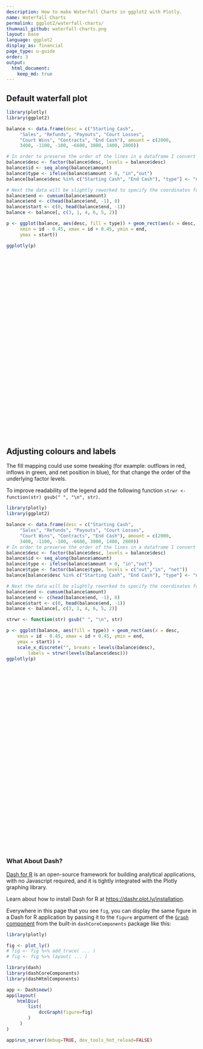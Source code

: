 ```yaml
---
description: How to make Waterfall Charts in ggplot2 with Plotly.
name: Waterfall Charts
permalink: ggplot2/waterfall-charts/
thumnail_github: waterfall-charts.png
layout: base
language: ggplot2
display_as: financial
page_type: u-guide
order: 3
output:
  html_document:
    keep_md: true
---
```




## Default waterfall plot



``` r
library(plotly)
library(ggplot2)

balance <- data.frame(desc = c("Starting Cash",
     "Sales", "Refunds", "Payouts", "Court Losses",
     "Court Wins", "Contracts", "End Cash"), amount = c(2000,
     3400, -1100, -100, -6600, 3800, 1400, 2800))

# In order to preserve the order of the lines in a dataframe I convert the desc variable to a factor; id and type variable are also added:
balance$desc <- factor(balance$desc, levels = balance$desc)
balance$id <- seq_along(balance$amount)
balance$type <- ifelse(balance$amount > 0, "in","out")
balance[balance$desc %in% c("Starting Cash", "End Cash"), "type"] <- "net"

# Next the data will be slightly reworked to specify the coordinates for drawing the waterfall bars.
balance$end <- cumsum(balance$amount)
balance$end <- c(head(balance$end, -1), 0)
balance$start <- c(0, head(balance$end, -1))
balance <- balance[, c(3, 1, 4, 6, 5, 2)]

p <- ggplot(balance, aes(desc, fill = type)) + geom_rect(aes(x = desc,
     xmin = id - 0.45, xmax = id + 0.45, ymin = end,
     ymax = start))

ggplotly(p)
```

<div class="plotly html-widget html-fill-item" id="htmlwidget-a5578081691678fa3372" style="width:672px;height:480px;"></div>
<script type="application/json" data-for="htmlwidget-a5578081691678fa3372">{"x":{"data":[{"x":[1.55,1.55,2.4500000000000002,2.4500000000000002,1.55,null,5.5499999999999998,5.5499999999999998,6.4500000000000002,6.4500000000000002,5.5499999999999998,null,6.5499999999999998,6.5499999999999998,7.4500000000000002,7.4500000000000002,6.5499999999999998],"y":[5400,2000,2000,5400,5400,null,1400,-2400,-2400,1400,1400,null,2800,1400,1400,2800,2800],"text":"type: in","type":"scatter","mode":"lines","line":{"width":1.8897637795275593,"color":"transparent","dash":"solid"},"fill":"toself","fillcolor":"rgba(248,118,109,1)","hoveron":"fills","name":"in","legendgroup":"in","showlegend":true,"xaxis":"x","yaxis":"y","hoverinfo":"text","frame":null},{"x":[0.55000000000000004,0.55000000000000004,1.45,1.45,0.55000000000000004,null,7.5499999999999998,7.5499999999999998,8.4499999999999993,8.4499999999999993,7.5499999999999998],"y":[2000,0,0,2000,2000,null,0,2800,2800,0,0],"text":"type: net","type":"scatter","mode":"lines","line":{"width":1.8897637795275593,"color":"transparent","dash":"solid"},"fill":"toself","fillcolor":"rgba(0,186,56,1)","hoveron":"fills","name":"net","legendgroup":"net","showlegend":true,"xaxis":"x","yaxis":"y","hoverinfo":"text","frame":null},{"x":[2.5499999999999998,2.5499999999999998,3.4500000000000002,3.4500000000000002,2.5499999999999998,null,3.5499999999999998,3.5499999999999998,4.4500000000000002,4.4500000000000002,3.5499999999999998,null,4.5499999999999998,4.5499999999999998,5.4500000000000002,5.4500000000000002,4.5499999999999998],"y":[4300,5400,5400,4300,4300,null,4200,4300,4300,4200,4200,null,-2400,4200,4200,-2400,-2400],"text":"type: out","type":"scatter","mode":"lines","line":{"width":1.8897637795275593,"color":"transparent","dash":"solid"},"fill":"toself","fillcolor":"rgba(97,156,255,1)","hoveron":"fills","name":"out","legendgroup":"out","showlegend":true,"xaxis":"x","yaxis":"y","hoverinfo":"text","frame":null}],"layout":{"margin":{"t":26.228310502283104,"r":7.3059360730593621,"b":40.182648401826491,"l":40.182648401826491},"plot_bgcolor":"rgba(235,235,235,1)","paper_bgcolor":"rgba(255,255,255,1)","font":{"color":"rgba(0,0,0,1)","family":"","size":14.611872146118724},"xaxis":{"domain":[0,1],"automargin":true,"type":"linear","autorange":false,"range":[0.40000000000000002,8.5999999999999996],"tickmode":"array","ticktext":["Starting Cash","Sales","Refunds","Payouts","Court Losses","Court Wins","Contracts","End Cash"],"tickvals":[1,2,3,4,5,6,7,8],"categoryorder":"array","categoryarray":["Starting Cash","Sales","Refunds","Payouts","Court Losses","Court Wins","Contracts","End Cash"],"nticks":null,"ticks":"outside","tickcolor":"rgba(51,51,51,1)","ticklen":3.6529680365296811,"tickwidth":0.66417600664176002,"showticklabels":true,"tickfont":{"color":"rgba(77,77,77,1)","family":"","size":11.68949771689498},"tickangle":-0,"showline":false,"linecolor":null,"linewidth":0,"showgrid":true,"gridcolor":"rgba(255,255,255,1)","gridwidth":0.66417600664176002,"zeroline":false,"anchor":"y","title":{"text":"desc","font":{"color":"rgba(0,0,0,1)","family":"","size":14.611872146118724}},"hoverformat":".2f"},"yaxis":{"domain":[0,1],"automargin":true,"type":"linear","autorange":false,"range":[-2790,5790],"tickmode":"array","ticktext":["-2000","0","2000","4000"],"tickvals":[-2000,0,2000,4000],"categoryorder":"array","categoryarray":["-2000","0","2000","4000"],"nticks":null,"ticks":"outside","tickcolor":"rgba(51,51,51,1)","ticklen":3.6529680365296811,"tickwidth":0.66417600664176002,"showticklabels":true,"tickfont":{"color":"rgba(77,77,77,1)","family":"","size":11.68949771689498},"tickangle":-0,"showline":false,"linecolor":null,"linewidth":0,"showgrid":true,"gridcolor":"rgba(255,255,255,1)","gridwidth":0.66417600664176002,"zeroline":false,"anchor":"x","title":{"text":"","font":{"color":"rgba(0,0,0,1)","family":"","size":14.611872146118724}},"hoverformat":".2f"},"shapes":[{"type":"rect","fillcolor":null,"line":{"color":null,"width":0,"linetype":[]},"yref":"paper","xref":"paper","x0":0,"x1":1,"y0":0,"y1":1}],"showlegend":true,"legend":{"bgcolor":"rgba(255,255,255,1)","bordercolor":"transparent","borderwidth":1.8897637795275593,"font":{"color":"rgba(0,0,0,1)","family":"","size":11.68949771689498},"title":{"text":"type","font":{"color":"rgba(0,0,0,1)","family":"","size":14.611872146118724}}},"hovermode":"closest","barmode":"relative"},"config":{"doubleClick":"reset","modeBarButtonsToAdd":["hoverclosest","hovercompare"],"showSendToCloud":false},"source":"A","attrs":{"46e4a809902":{"x":{},"fill":{},"xmin":{},"xmax":{},"ymin":{},"ymax":{},"type":"scatter"}},"cur_data":"46e4a809902","visdat":{"46e4a809902":["function (y) ","x"]},"highlight":{"on":"plotly_click","persistent":false,"dynamic":false,"selectize":false,"opacityDim":0.20000000000000001,"selected":{"opacity":1},"debounce":0},"shinyEvents":["plotly_hover","plotly_click","plotly_selected","plotly_relayout","plotly_brushed","plotly_brushing","plotly_clickannotation","plotly_doubleclick","plotly_deselect","plotly_afterplot","plotly_sunburstclick"],"base_url":"https://plot.ly"},"evals":[],"jsHooks":[]}</script>




## Adjusting colours and labels

The fill mapping could use some tweaking (for example: outflows in red, inflows in green, and net position in blue), for that change the order of the underlying factor levels.

To improve readability of the legend add the following function `strwr <- function(str) gsub(" ", "\n", str)`.


``` r
library(plotly)
library(ggplot2)

balance <- data.frame(desc = c("Starting Cash",
     "Sales", "Refunds", "Payouts", "Court Losses",
     "Court Wins", "Contracts", "End Cash"), amount = c(2000,
     3400, -1100, -100, -6600, 3800, 1400, 2800))
# In order to preserve the order of the lines in a dataframe I convert the desc variable to a factor; id and type variable are also added:
balance$desc <- factor(balance$desc, levels = balance$desc)
balance$id <- seq_along(balance$amount)
balance$type <- ifelse(balance$amount > 0, "in","out")
balance$type <- factor(balance$type, levels = c("out","in", "net"))
balance[balance$desc %in% c("Starting Cash", "End Cash"), "type"] <- "net"

# Next the data will be slightly reworked to specify the coordinates for drawing the waterfall bars.
balance$end <- cumsum(balance$amount)
balance$end <- c(head(balance$end, -1), 0)
balance$start <- c(0, head(balance$end, -1))
balance <- balance[, c(3, 1, 4, 6, 5, 2)]

strwr <- function(str) gsub(" ", "\n", str)

p <- ggplot(balance, aes(fill = type)) + geom_rect(aes(x = desc,
    xmin = id - 0.45, xmax = id + 0.45, ymin = end,
    ymax = start)) + 
    scale_x_discrete("", breaks = levels(balance$desc),
        labels = strwr(levels(balance$desc)))
ggplotly(p)
```

<div class="plotly html-widget html-fill-item" id="htmlwidget-2a9350c71a932155a82b" style="width:672px;height:480px;"></div>
<script type="application/json" data-for="htmlwidget-2a9350c71a932155a82b">{"x":{"data":[{"x":[2.5499999999999998,2.5499999999999998,3.4500000000000002,3.4500000000000002,2.5499999999999998,null,3.5499999999999998,3.5499999999999998,4.4500000000000002,4.4500000000000002,3.5499999999999998,null,4.5499999999999998,4.5499999999999998,5.4500000000000002,5.4500000000000002,4.5499999999999998],"y":[4300,5400,5400,4300,4300,null,4200,4300,4300,4200,4200,null,-2400,4200,4200,-2400,-2400],"text":"type: out","type":"scatter","mode":"lines","line":{"width":1.8897637795275593,"color":"transparent","dash":"solid"},"fill":"toself","fillcolor":"rgba(248,118,109,1)","hoveron":"fills","name":"out","legendgroup":"out","showlegend":true,"xaxis":"x","yaxis":"y","hoverinfo":"text","frame":null},{"x":[1.55,1.55,2.4500000000000002,2.4500000000000002,1.55,null,5.5499999999999998,5.5499999999999998,6.4500000000000002,6.4500000000000002,5.5499999999999998,null,6.5499999999999998,6.5499999999999998,7.4500000000000002,7.4500000000000002,6.5499999999999998],"y":[5400,2000,2000,5400,5400,null,1400,-2400,-2400,1400,1400,null,2800,1400,1400,2800,2800],"text":"type: in","type":"scatter","mode":"lines","line":{"width":1.8897637795275593,"color":"transparent","dash":"solid"},"fill":"toself","fillcolor":"rgba(0,186,56,1)","hoveron":"fills","name":"in","legendgroup":"in","showlegend":true,"xaxis":"x","yaxis":"y","hoverinfo":"text","frame":null},{"x":[0.55000000000000004,0.55000000000000004,1.45,1.45,0.55000000000000004,null,7.5499999999999998,7.5499999999999998,8.4499999999999993,8.4499999999999993,7.5499999999999998],"y":[2000,0,0,2000,2000,null,0,2800,2800,0,0],"text":"type: net","type":"scatter","mode":"lines","line":{"width":1.8897637795275593,"color":"transparent","dash":"solid"},"fill":"toself","fillcolor":"rgba(97,156,255,1)","hoveron":"fills","name":"net","legendgroup":"net","showlegend":true,"xaxis":"x","yaxis":"y","hoverinfo":"text","frame":null}],"layout":{"margin":{"t":26.228310502283104,"r":7.3059360730593621,"b":25.570776255707766,"l":40.182648401826491},"plot_bgcolor":"rgba(235,235,235,1)","paper_bgcolor":"rgba(255,255,255,1)","font":{"color":"rgba(0,0,0,1)","family":"","size":14.611872146118724},"xaxis":{"domain":[0,1],"automargin":true,"type":"linear","autorange":false,"range":[0.40000000000000002,8.5999999999999996],"tickmode":"array","ticktext":["Starting<br />Cash","Sales","Refunds","Payouts","Court<br />Losses","Court<br />Wins","Contracts","End<br />Cash"],"tickvals":[1,2,3,4,5,6,7,8],"categoryorder":"array","categoryarray":["Starting<br />Cash","Sales","Refunds","Payouts","Court<br />Losses","Court<br />Wins","Contracts","End<br />Cash"],"nticks":null,"ticks":"outside","tickcolor":"rgba(51,51,51,1)","ticklen":3.6529680365296811,"tickwidth":0.66417600664176002,"showticklabels":true,"tickfont":{"color":"rgba(77,77,77,1)","family":"","size":11.68949771689498},"tickangle":-0,"showline":false,"linecolor":null,"linewidth":0,"showgrid":true,"gridcolor":"rgba(255,255,255,1)","gridwidth":0.66417600664176002,"zeroline":false,"anchor":"y","title":{"text":"","font":{"color":"rgba(0,0,0,1)","family":"","size":14.611872146118724}},"hoverformat":".2f"},"yaxis":{"domain":[0,1],"automargin":true,"type":"linear","autorange":false,"range":[-2790,5790],"tickmode":"array","ticktext":["-2000","0","2000","4000"],"tickvals":[-2000,0,2000,4000],"categoryorder":"array","categoryarray":["-2000","0","2000","4000"],"nticks":null,"ticks":"outside","tickcolor":"rgba(51,51,51,1)","ticklen":3.6529680365296811,"tickwidth":0.66417600664176002,"showticklabels":true,"tickfont":{"color":"rgba(77,77,77,1)","family":"","size":11.68949771689498},"tickangle":-0,"showline":false,"linecolor":null,"linewidth":0,"showgrid":true,"gridcolor":"rgba(255,255,255,1)","gridwidth":0.66417600664176002,"zeroline":false,"anchor":"x","title":{"text":"","font":{"color":"rgba(0,0,0,1)","family":"","size":14.611872146118724}},"hoverformat":".2f"},"shapes":[{"type":"rect","fillcolor":null,"line":{"color":null,"width":0,"linetype":[]},"yref":"paper","xref":"paper","x0":0,"x1":1,"y0":0,"y1":1}],"showlegend":true,"legend":{"bgcolor":"rgba(255,255,255,1)","bordercolor":"transparent","borderwidth":1.8897637795275593,"font":{"color":"rgba(0,0,0,1)","family":"","size":11.68949771689498},"title":{"text":"type","font":{"color":"rgba(0,0,0,1)","family":"","size":14.611872146118724}}},"hovermode":"closest","barmode":"relative"},"config":{"doubleClick":"reset","modeBarButtonsToAdd":["hoverclosest","hovercompare"],"showSendToCloud":false},"source":"A","attrs":{"46e41b48e1e1":{"fill":{},"x":{},"xmin":{},"xmax":{},"ymin":{},"ymax":{},"type":"scatter"}},"cur_data":"46e41b48e1e1","visdat":{"46e41b48e1e1":["function (y) ","x"]},"highlight":{"on":"plotly_click","persistent":false,"dynamic":false,"selectize":false,"opacityDim":0.20000000000000001,"selected":{"opacity":1},"debounce":0},"shinyEvents":["plotly_hover","plotly_click","plotly_selected","plotly_relayout","plotly_brushed","plotly_brushing","plotly_clickannotation","plotly_doubleclick","plotly_deselect","plotly_afterplot","plotly_sunburstclick"],"base_url":"https://plot.ly"},"evals":[],"jsHooks":[]}</script>



### What About Dash?

[Dash for R](https://dashr.plot.ly/) is an open-source framework for building analytical applications, with no Javascript required, and it is tightly integrated with the Plotly graphing library. 

Learn about how to install Dash for R at https://dashr.plot.ly/installation.

Everywhere in this page that you see `fig`, you can display the same figure in a Dash for R application by passing it to the `figure` argument of the [`Graph` component](https://dashr.plot.ly/dash-core-components/graph) from the built-in `dashCoreComponents` package like this:


``` r
library(plotly)

fig <- plot_ly() 
# fig <- fig %>% add_trace( ... )
# fig <- fig %>% layout( ... ) 

library(dash)
library(dashCoreComponents)
library(dashHtmlComponents)

app <- Dash$new()
app$layout(
    htmlDiv(
        list(
            dccGraph(figure=fig) 
        )
     )
)

app$run_server(debug=TRUE, dev_tools_hot_reload=FALSE)
```
